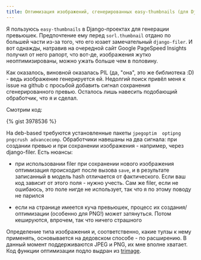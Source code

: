```yaml
---
title: Оптимизация изображений, сгенерированных easy-thumbnails (для Django)
---
```


Я  пользуюсь  `easy-thumbnails`  в  Django-проектах  для  генерации  превьюшек.
Предпочтение ему перед `sorl.thumbnail` отдано по большей части из-за того, что
его юзает  замечательный `django-filer`. И  вот однажды, натравив  на очередной
сайт Google PageSpeed Insights получил  от него рапорт, что вот-де, изображения
жутко неоптимизированы, можно ужать больше чем в половину.

Как оказалось, виновной оказалась PIL (да,  "она", это же библиотека :D) - ведь
изображение генерируется  ей. Недолгий поиск  привёл меня  к issue на  github с
просьбой  добавить сигнал  сохранения  сгенерированного  превью. Осталось  лишь
навесить подобающий обработчик, что я и сделал.

Смотрим код:

{% gist 3978536 %}

На  deb-based  требуются  установленные   пакеты  `jpegoptim  optipng  pngcrush
advancecomp`. Обработчики  навешаны на два  сигнала: при создании превью  и при
сохранении изображения - например, через django-filer. Есть нюансы:

-  при  использовании  filer  при  сохранении  нового  изображения  оптимизация
происходит  после  вызова `save`,  и  в  результате  записанный в  модель  hash
отличается от фактического. Если ваш код  зависит от этого поля - нужно учесть.
Сам же  filer, если не  ошибаюсь, это  поле нигде не  использует, так что  я по
этому поводу не парился

-  если на  странице имеется  куча превьюшек,  процесс их  создания/оптимизации
(особенно для PNG!) может затянуться. Потом кешируются, впрочем, так что ничего
страшного

Определение типа изображения  и, соответственно, какие тулзы  к нему применять,
основывается  на   дедовском  способе   -  по   расширению.  В   данный  момент
поддерживаются JPEG и PNG, их мне вполне хватает. Код функции оптимизации подло
выдран из [trimage][].



[trimage]: http://trimage.org/
